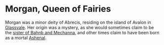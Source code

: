 # Morgan, Queen of Fairies

Morgan was a minor deity of Abrecis, residing on the island of Avalon in [Glassvale](../../system/subconduits/glassvale.md). Her origin was a mystery, as she would sometimes claim to be the [sister of Bahnb and Mechanna](sisters-of-war.md#danu), and other times claim to have been born as a mortal [Ashenal](../anthropoids/ashenal.md).